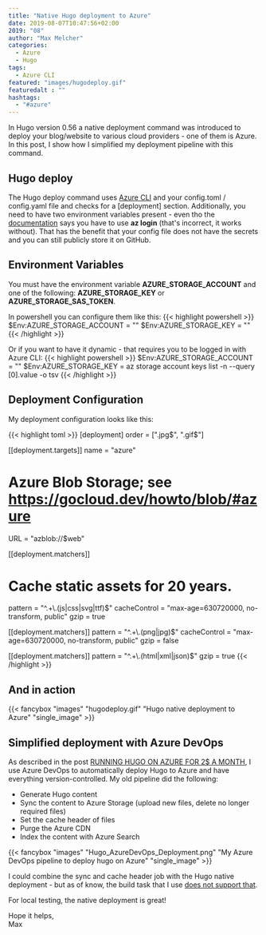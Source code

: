 ```yaml
---
title: "Native Hugo deployment to Azure"
date: 2019-08-07T10:47:56+02:00
2019: "08"
author: "Max Melcher"
categories:
  - Azure
  - Hugo
tags:
  - Azure CLI
featured: "images/hugodeploy.gif"
featuredalt : ""
hashtags: 
  - "#azure"
---
```


In Hugo version 0.56 a native deployment command was introduced to deploy your blog/website to various cloud providers - one of them is Azure. In this post, I show how I simplified my deployment pipeline with this command.
<!--more-->

## Hugo deploy

The Hugo deploy command uses [Azure CLI](https://docs.microsoft.com/en-us/cli/azure/install-azure-cli?view=azure-cli-latest) and your config.toml / config.yaml file and checks for a [deployment] section.
Additionally, you need to have two environment variables present - even tho the [documentation](https://gohugo.io/hosting-and-deployment/hugo-deploy/#assumptions) says you have to use **az login** (that's incorrect, it works without). That has the benefit that your config file does not have the secrets and you can still publicly store it on GitHub.

## Environment Variables
You must have the environment variable **AZURE_STORAGE_ACCOUNT** and one of the following: **AZURE_STORAGE_KEY** or **AZURE_STORAGE_SAS_TOKEN**. 

In powershell you can configure them like this: 
{{< highlight powershell >}}
$Env:AZURE_STORAGE_ACCOUNT = "<AccountName>"
$Env:AZURE_STORAGE_KEY = "<AccountKey>"
{{< /highlight >}}

Or if you want to have it dynamic - that requires you to be logged in with Azure CLI:
{{< highlight powershell >}}
$Env:AZURE_STORAGE_ACCOUNT = "<AccountName>"
$Env:AZURE_STORAGE_KEY = az storage account keys list -n <AccountName> --query [0].value -o tsv
{{< /highlight >}}

## Deployment Configuration

My deployment configuration looks like this:

{{< highlight toml >}}
[deployment]
order = [".jpg$", ".gif$"]

[[deployment.targets]]
name = "azure"

# Azure Blob Storage; see https://gocloud.dev/howto/blob/#azure
URL = "azblob://$web"

[[deployment.matchers]]
#  Cache static assets for 20 years.
pattern = "^.+\\.(js|css|svg|ttf)$"
cacheControl = "max-age=630720000, no-transform, public"
gzip = true

[[deployment.matchers]]
pattern = "^.+\\.(png|jpg)$"
cacheControl = "max-age=630720000, no-transform, public"
gzip = false

[[deployment.matchers]]
pattern = "^.+\\.(html|xml|json)$"
gzip = true
{{< /highlight >}}

## And in action

{{< fancybox "images" "hugodeploy.gif" "Hugo native deployment to Azure" "single_image" >}}

## Simplified deployment with Azure DevOps

As described in the post [RUNNING HUGO ON AZURE FOR 2$ A MONTH](/2019/03/running-hugo-on-azure-for-2-a-month/), I use Azure DevOps to automatically deploy Hugo to Azure and have everything version-controlled. My old pipeline did the following:

* Generate Hugo content
* Sync the content to Azure Storage (upload new files, delete no longer required files)
* Set the cache header of files
* Purge the Azure CDN 
* Index the content with Azure Search

{{< fancybox "images" "Hugo_AzureDevOps_Deployment.png" "My Azure DevOps pipeline to deploy hugo on Azure" "single_image" >}}

I could combine the sync and cache header job with the Hugo native deployment - but as of know, the build task that I use [does not support that](https://github.com/giuliov/hugo-vsts-extension/issues/13).

For local testing, the native deployment is great!

Hope it helps,  
Max